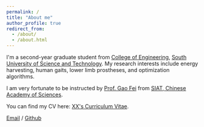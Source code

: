 ```yaml
---
permalink: /
title: "About me"
author_profile: true
redirect_from: 
  - /about/
  - /about.html
---
```



I'm a second-year graduate student from [College of Engineering](https://coe.sustech.edu.cn/), [South University of Science and Technology](https://www.sustech.edu.cn/). My research interests include energy harvesting, human gaits, lower limb prostheses, and optimization algorithms.

I am very fortunate to be instructed by [Prof. Gao Fei](https://people.ucas.edu.cn/~GAOFEI2/) from [ SIAT, Chinese Academy of Sciences](https://www.siat.ac.cn//). 

You can find my CV here: [XX's Curriculum Vitae](../assets/Curriculum_Vitae.pdf).

[Email](hs.liao@siat.ac.cn) / [Github](https://liaohaisu.github.io/Liao-haisu.github.io/) 
